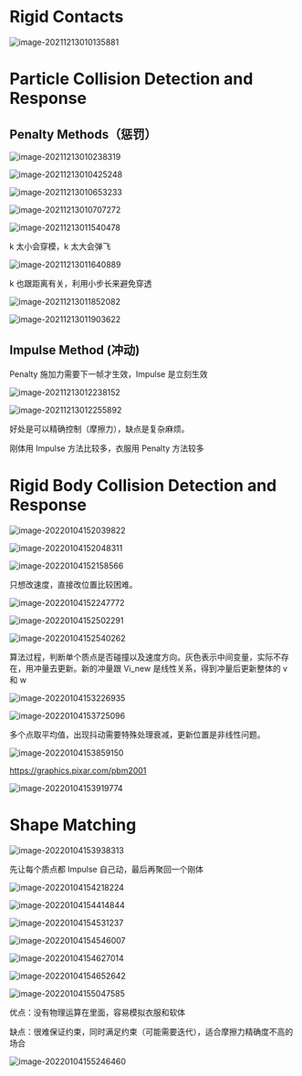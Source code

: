 # Rigid Contacts

![image-20211213010135881](Media/04_RigidContacts/image-20211213010135881.png)

# **Particle Collision  Detection and Response**

## **Penalty Methods**（惩罚）

![image-20211213010238319](Media/04_RigidContacts/image-20211213010238319.png)

![image-20211213010425248](Media/04_RigidContacts/image-20211213010425248.png)

![image-20211213010653233](Media/04_RigidContacts/image-20211213010653233.png)

![image-20211213010707272](Media/04_RigidContacts/image-20211213010707272.png)

![image-20211213011540478](Media/04_RigidContacts/image-20211213011540478.png)

k 太小会穿模，k 太大会弹飞

![image-20211213011640889](Media/04_RigidContacts/image-20211213011640889.png)

k 也跟距离有关，利用小步长来避免穿透

![image-20211213011852082](Media/04_RigidContacts/image-20211213011852082.png)

![image-20211213011903622](Media/04_RigidContacts/image-20211213011903622.png)

## **Impulse Method** (冲动)

Penalty 施加力需要下一帧才生效，Impulse 是立刻生效

![image-20211213012238152](Media/04_RigidContacts/image-20211213012238152.png)

![image-20211213012255892](Media/04_RigidContacts/image-20211213012255892.png)

好处是可以精确控制（摩擦力），缺点是复杂麻烦。

刚体用 Impulse 方法比较多，衣服用 Penalty 方法较多



# **Rigid Body Collision Detection and Response**

![image-20220104152039822](Media/04_RigidContacts/image-20220104152039822.png)

![image-20220104152048311](Media/04_RigidContacts/image-20220104152048311.png)

![image-20220104152158566](Media/04_RigidContacts/image-20220104152158566.png)

只想改速度，直接改位置比较困难。

![image-20220104152247772](Media/04_RigidContacts/image-20220104152247772.png)

![image-20220104152502291](Media/04_RigidContacts/image-20220104152502291.png)

![image-20220104152540262](Media/04_RigidContacts/image-20220104152540262.png)

算法过程，判断单个质点是否碰撞以及速度方向。灰色表示中间变量，实际不存在，用冲量去更新。新的冲量跟 Vi_new 是线性关系，得到冲量后更新整体的 v 和 w

![image-20220104153226935](Media/04_RigidContacts/image-20220104153226935.png)

![image-20220104153725096](Media/04_RigidContacts/image-20220104153725096.png)

多个点取平均值，出现抖动需要特殊处理衰减，更新位置是非线性问题。

![image-20220104153859150](Media/04_RigidContacts/image-20220104153859150.png)

https://graphics.pixar.com/pbm2001

![image-20220104153919774](Media/04_RigidContacts/image-20220104153919774.png)

# **Shape Matching**

![image-20220104153938313](Media/04_RigidContacts/image-20220104153938313.png)

先让每个质点都 Impulse 自己动，最后再聚回一个刚体

 

![image-20220104154218224](Media/04_RigidContacts/image-20220104154218224.png)

![image-20220104154414844](Media/04_RigidContacts/image-20220104154414844.png)

![image-20220104154531237](Media/04_RigidContacts/image-20220104154531237.png)

![image-20220104154546007](Media/04_RigidContacts/image-20220104154546007.png)

![image-20220104154627014](Media/04_RigidContacts/image-20220104154627014.png)

![image-20220104154652642](Media/04_RigidContacts/image-20220104154652642.png)

![image-20220104155047585](Media/04_RigidContacts/image-20220104155047585.png)

优点：没有物理运算在里面，容易模拟衣服和软体

缺点：很难保证约束，同时满足约束（可能需要迭代），适合摩擦力精确度不高的场合

![image-20220104155246460](Media/04_RigidContacts/image-20220104155246460.png)
